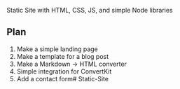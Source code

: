 Static Site with HTML, CSS, JS, and simple Node libraries

## Plan 

1. Make a simple landing page
2. Make a template for a blog post
3. Make a Markdown -> HTML converter
4. Simple integration for ConvertKit
5. Add a contact form# Static-Site
